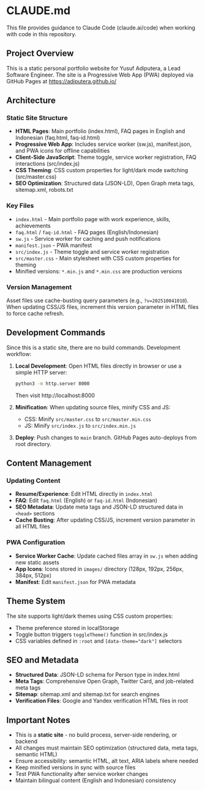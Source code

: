 # CLAUDE.md

This file provides guidance to Claude Code (claude.ai/code) when working with code in this repository.

## Project Overview

This is a static personal portfolio website for Yusuf Adiputera, a Lead Software Engineer. The site is a Progressive Web App (PWA) deployed via GitHub Pages at https://adiputera.github.io/

## Architecture

### Static Site Structure
- **HTML Pages**: Main portfolio (index.html), FAQ pages in English and Indonesian (faq.html, faq-id.html)
- **Progressive Web App**: Includes service worker (sw.js), manifest.json, and PWA icons for offline capabilities
- **Client-Side JavaScript**: Theme toggle, service worker registration, FAQ interactions (src/index.js)
- **CSS Theming**: CSS custom properties for light/dark mode switching (src/master.css)
- **SEO Optimization**: Structured data (JSON-LD), Open Graph meta tags, sitemap.xml, robots.txt

### Key Files
- `index.html` - Main portfolio page with work experience, skills, achievements
- `faq.html` / `faq-id.html` - FAQ pages (English/Indonesian)
- `sw.js` - Service worker for caching and push notifications
- `manifest.json` - PWA manifest
- `src/index.js` - Theme toggle and service worker registration
- `src/master.css` - Main stylesheet with CSS custom properties for theming
- Minified versions: `*.min.js` and `*.min.css` are production versions

### Version Management
Asset files use cache-busting query parameters (e.g., `?v=202510041010`). When updating CSS/JS files, increment this version parameter in HTML files to force cache refresh.

## Development Commands

Since this is a static site, there are no build commands. Development workflow:

1. **Local Development**: Open HTML files directly in browser or use a simple HTTP server:
   ```bash
   python3 -m http.server 8000
   ```
   Then visit http://localhost:8000

2. **Minification**: When updating source files, minify CSS and JS:
   - CSS: Minify `src/master.css` to `src/master.min.css`
   - JS: Minify `src/index.js` to `src/index.min.js`

3. **Deploy**: Push changes to `main` branch. GitHub Pages auto-deploys from root directory.

## Content Management

### Updating Content
- **Resume/Experience**: Edit HTML directly in `index.html`
- **FAQ**: Edit `faq.html` (English) or `faq-id.html` (Indonesian)
- **SEO Metadata**: Update meta tags and JSON-LD structured data in `<head>` sections
- **Cache Busting**: After updating CSS/JS, increment version parameter in all HTML files

### PWA Configuration
- **Service Worker Cache**: Update cached files array in `sw.js` when adding new static assets
- **App Icons**: Icons stored in `images/` directory (128px, 192px, 256px, 384px, 512px)
- **Manifest**: Edit `manifest.json` for PWA metadata

## Theme System

The site supports light/dark themes using CSS custom properties:
- Theme preference stored in localStorage
- Toggle button triggers `toggleTheme()` function in src/index.js
- CSS variables defined in `:root` and `[data-theme="dark"]` selectors

## SEO and Metadata

- **Structured Data**: JSON-LD schema for Person type in index.html
- **Meta Tags**: Comprehensive Open Graph, Twitter Card, and job-related meta tags
- **Sitemap**: sitemap.xml and sitemap.txt for search engines
- **Verification Files**: Google and Yandex verification HTML files in root

## Important Notes

- This is a **static site** - no build process, server-side rendering, or backend
- All changes must maintain SEO optimization (structured data, meta tags, semantic HTML)
- Ensure accessibility: semantic HTML, alt text, ARIA labels where needed
- Keep minified versions in sync with source files
- Test PWA functionality after service worker changes
- Maintain bilingual content (English and Indonesian) consistency
